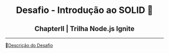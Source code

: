 <div align="center">
<h1>Desafio - Introdução ao SOLID 🚀</h1>
<h2>ChapterII | Trilha Node.js Ignite</h2>
</div>

---

📖[Descrição do Desafio](https://www.notion.so/Desafio-01-Introdu-o-ao-SOLID-3b9be286fac0482ca3b275473ddd2d72 "Descrição do Desafio")
